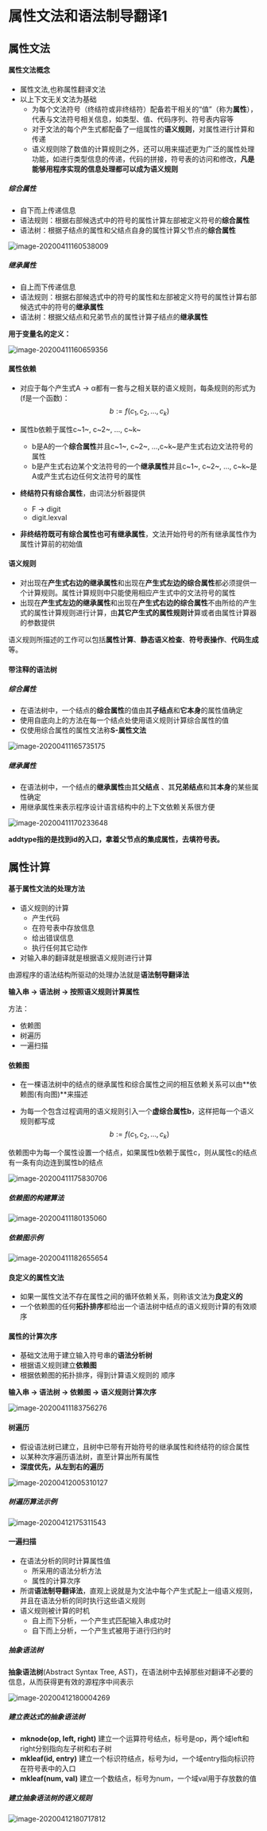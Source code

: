 # 属性文法和语法制导翻译1



## 属性文法

#### 属性文法概念

- 属性文法,也称属性翻译文法
- 以上下文无关文法为基础
    - 为每个文法符号（终结符或非终结符）配备若干相关的“值”（称为**属性**），代表与文法符号相关信息，如类型、值、代码序列、符号表内容等
    - 对于文法的每个产生式都配备了一组属性的**语义规则**，对属性进行计算和传递
    - 语义规则除了数值的计算规则之外，还可以用来描述更为广泛的属性处理功能，如进行类型信息的传递，代码的拼接，符号表的访问和修改，**凡是能够用程序实现的信息处理都可以成为语义规则**



##### 综合属性

- 自下而上传递信息
- 语法规则：根据右部候选式中的符号的属性计算左部被定义符号的**综合属性**
- 语法树：根据子结点的属性和父结点自身的属性计算父节点的**综合属性**

![image-20200411160538009](第14讲.assets/image-20200411160538009.png)

##### 继承属性

- 自上而下传递信息
- 语法规则：根据右部候选式中的符号的属性和左部被定义符号的属性计算右部候选式中的符号的**继承属性**
- 语法树：根据父结点和兄弟节点的属性计算子结点的**继承属性**

**用于变量名的定义：**

![image-20200411160659356](第14讲.assets/image-20200411160659356.png)



#### 属性依赖

- 对应于每个产生式A → α都有一套与之相关联的语义规则，每条规则的形式为(f是一个函数)：$$b := f(c_1, c_2, …, c_k)$$
- 属性b依赖于属性c~1~, c~2~, …, c~k~
    - b是A的一个**综合属性**并且c~1~, c~2~, …,c~k~是产生式右边文法符号的属性
    - b是产生式右边某个文法符号的一个**继承属性**并且c~1~, c~2~, …, c~k~是A或产生式右边任何文法符号的属性

- **终结符只有综合属性**，由词法分析器提供
    - F → digit
    - digit.lexval
- **非终结符既可有综合属性也可有继承属性**，文法开始符号的所有继承属性作为属性计算前的初始值



#### 语义规则

- 对出现在**产生式右边的继承属性**和出现在**产生式左边的综合属性**都必须提供一个计算规则。属性计算规则中只能使用相应产生式中的文法符号的属性
- 出现在**产生式左边的继承属性**和出现在**产生式右边的综合属性**不由所给的产生式的属性计算规则进行计算，由**其它产生式的属性规则计**算或者由属性计算器的参数提供

语义规则所描述的工作可以包括**属性计算**、**静态语义检查**、**符号表操作**、**代码生成**等。



#### 带注释的语法树

##### 综合属性

- 在语法树中，一个结点的**综合属性**的值由其**子结点**和**它本身**的属性值确定
- 使用自底向上的方法在每一个结点处使用语义规则计算综合属性的值
- 仅使用综合属性的属性文法称**S-属性文法**

![image-20200411165735175](第14讲.assets/image-20200411165735175.png)



##### 继承属性

- 在语法树中，一个结点的**继承属性**由其**父结点** 、其**兄弟结点**和其**本身**的某些属性确定
- 用继承属性来表示程序设计语言结构中的上下文依赖关系很方便

![image-20200411170233648](第14讲.assets/image-20200411170233648.png)



**addtype指的是找到id的入口，拿着父节点的集成属性，去填符号表。**





## 属性计算

#### 基于属性文法的处理方法

- 语义规则的计算
    - 产生代码
    - 在符号表中存放信息
    - 给出错误信息
    - 执行任何其它动作
- 对输入串的翻译就是根据语义规则进行计算

由源程序的语法结构所驱动的处理办法就是**语法制导翻译法**

**输入串 -> 语法树 -> 按照语义规则计算属性**



方法：

- 依赖图
- 树遍历
- 一遍扫描



#### 依赖图

- 在一棵语法树中的结点的继承属性和综合属性之间的相互依赖关系可以由**依赖图(有向图)**来描述

- 为每一个包含过程调用的语义规则引入一个**虚综合属性b**，这样把每一个语义规则都写成
    $$
    b := f(c_1, c_2,…, c_k)
    $$
    

依赖图中为每一个属性设置一个结点，如果属性b依赖于属性c，则从属性c的结点有一条有向边连到属性b的结点

![image-20200411175830706](第14讲.assets/image-20200411175830706.png)



##### 依赖图的构建算法

![image-20200411180135060](第14讲.assets/image-20200411180135060.png)



##### 依赖图示例

![image-20200411182655654](第14讲.assets/image-20200411182655654.png)



#### 良定义的属性文法

- 如果一属性文法不存在属性之间的循环依赖关系，则称该文法为**良定义的**
- 一个依赖图的任何**拓扑排序**都给出一个语法树中结点的语义规则计算的有效顺序



#### 属性的计算次序

- 基础文法用于建立输入符号串的**语法分析树**
- 根据语义规则建立**依赖图**
- 根据依赖图的拓扑排序，得到计算语义规则的 顺序

**输入串 -> 语法树 -> 依赖图 -> 语义规则计算次序**

![image-20200411183756276](第14讲.assets/image-20200411183756276.png)





#### 树遍历

- 假设语法树已建立，且树中已带有开始符号的继承属性和终结符的综合属性
- 以某种次序遍历语法树，直至计算出所有属性
- **深度优先，从左到右的遍历**

![image-20200412005310127](第14讲.assets/image-20200412005310127.png)



##### 树遍历算法示例

![image-20200412175311543](第14讲.assets/image-20200412175311543.png)





#### 一遍扫描

- 在语法分析的同时计算属性值
    - 所采用的语法分析方法
    - 属性的计算次序
- 所谓**语法制导翻译法**，直观上说就是为文法中每个产生式配上一组语义规则，并且在语法分析的同时执行这些语义规则
- 语义规则被计算的时机
    - 自上而下分析，一个产生式匹配输入串成功时
    - 自下而上分析，一个产生式被用于进行归约时



##### 抽象语法树

**抽象语法树**(Abstract Syntax Tree, AST)，在语法树中去掉那些对翻译不必要的信息，从而获得更有效的源程序中间表示

![image-20200412180004269](第14讲.assets/image-20200412180004269.png)



##### 建立表达式的抽象语法树

- **mknode(op, left, right)** 建立一个运算符号结点，标号是op，两个域left和right分别指向左子树和右子树
- **mkleaf(id, entry)** 建立一个标识符结点，标号为id，一个域entry指向标识符在符号表中的入口
- **mkleaf(num, val)** 建立一个数结点，标号为num，一个域val用于存放数的值



##### 建立抽象语法树的语义规则

![image-20200412180717812](第14讲.assets/image-20200412180717812.png)